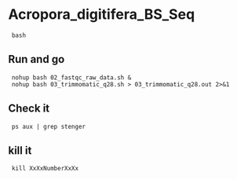 # Acropora_digitifera_BS_Seq

     bash

## Run and go
     nohup bash 02_fastqc_raw_data.sh &
     nohup bash 03_trimmomatic_q28.sh > 03_trimmomatic_q28.out 2>&1

## Check it
     ps aux | grep stenger

## kill it
     kill XxXxNumberXxXx
